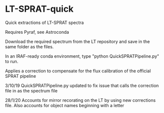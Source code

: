 # LT-SPRAT-quick
Quick extractions of LT-SPRAT spectra 

Requires Pyraf, see Astroconda

Download the required spectrum from the LT repository and save in the same folder as the files.

In an IRAF-ready conda environment, type "python QuickSPRATPipeline.py" to run.

Applies a correction to compensate for the flux calibration of the official SPRAT pipeline

3/10/19 QuickSPRATPipeline.py updated to fix issue that calls the correction file in as the spectrum file

28/1/20 Accounts for mirror recorating on the LT by using new corrections file. Also accounts for object names beginning with a letter
